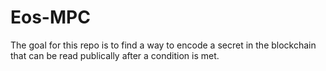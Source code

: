 # Eos-MPC
The goal for this repo is to find a way to encode a secret in the blockchain that can be read publically after a condition is met.
